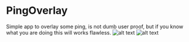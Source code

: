 # PingOverlay
Simple app to overlay some ping, is not dumb user proof, but if you know what you are doing this will works flawless.
![alt text](https://sn3301files.storage.live.com/y4pyqcELZuRztNwejS-qKXo-cZ8YChpm4k16sKThAMghMG52AvVMUwILIkdOhooBnuV4HrKQ2VjkuIyiie27SEYrGgIHLQ31CfhgaDEWIXBrJwj_hpCb_1LNYKZllEw8-WEagWDiyG1H9bE-EZz3gzyhVWX-jIajjBEHFCvmJrj88n7odzPqWpOiWJYA55sVQXf/Screenshot_2.png?psid=1&width=240&height=337)
![alt text](https://sn3301files.storage.live.com/y4pf23lXyzGvkFpeyfpNZCdBQH2Chovr4Xr1xB7VAHxzAc_Jy4vR2i_05lgGVSUpRE9YmqQLGNZAfXjSLe9ylJctfdBs90GJF64XmdsiCrEsAIwapIq5vo_ExkWOCYMOcT0y3xLg_UjuyZ053ymBuRvk_AD9uEjc-7DCYt9zsu8FbPf6Rs86RIS_bFWtkPtoMig/Screenshot_1.png?psid=1)
